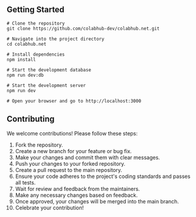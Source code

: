 ## Getting Started
```shell
# Clone the repository
git clone https://github.com/colabhub-dev/colabhub.net.git

# Navigate into the project directory
cd colabhub.net

# Install dependencies
npm install

# Start the development database
npm run dev:db

# Start the development server
npm run dev

# Open your browser and go to http://localhost:3000
```

## Contributing
We welcome contributions! Please follow these steps:
1. Fork the repository.
2. Create a new branch for your feature or bug fix.
3. Make your changes and commit them with clear messages.
4. Push your changes to your forked repository.
5. Create a pull request to the main repository.
6. Ensure your code adheres to the project's coding standards and passes all tests.
7. Wait for review and feedback from the maintainers.
8. Make any necessary changes based on feedback.
9. Once approved, your changes will be merged into the main branch.
10. Celebrate your contribution!